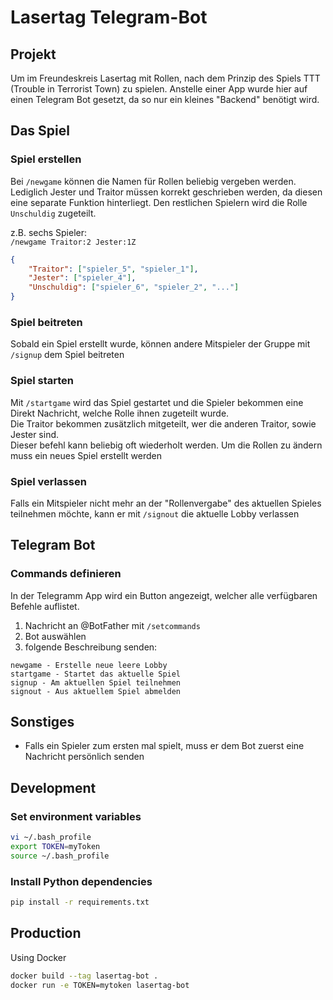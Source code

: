 # Lasertag Telegram-Bot

## Projekt
Um im Freundeskreis Lasertag mit Rollen, nach dem Prinzip des Spiels TTT (Trouble in Terrorist Town) zu spielen. Anstelle einer App wurde hier auf einen Telegram Bot gesetzt, da so nur ein kleines "Backend" benötigt wird.



## Das Spiel
### Spiel erstellen

Bei `/newgame` können die Namen für Rollen beliebig vergeben werden. 
Lediglich Jester und Traitor müssen korrekt geschrieben werden, da diesen eine
separate Funktion hinterliegt. Den restlichen Spielern wird die Rolle `Unschuldig` zugeteilt.

z.B. sechs Spieler:  
`/newgame Traitor:2 Jester:1Z` 
```JSON
{
    "Traitor": ["spieler_5", "spieler_1"],
    "Jester": ["spieler_4"],
    "Unschuldig": ["spieler_6", "spieler_2", "..."]
}
```

### Spiel beitreten
Sobald ein Spiel erstellt wurde, können andere Mitspieler der Gruppe mit `/signup` dem Spiel beitreten

### Spiel starten
Mit `/startgame` wird das Spiel gestartet und die Spieler bekommen eine Direkt Nachricht, welche Rolle ihnen zugeteilt wurde.  
Die Traitor bekommen zusätzlich mitgeteilt, wer die anderen Traitor, sowie Jester sind.  
Dieser befehl kann beliebig oft wiederholt werden. Um die Rollen zu ändern muss ein neues Spiel erstellt werden

### Spiel verlassen
Falls ein Mitspieler nicht mehr an der "Rollenvergabe" des aktuellen Spieles teilnehmen möchte, kann er mit `/signout` die aktuelle Lobby verlassen



## Telegram Bot

### Commands definieren
In der Telegramm App wird ein Button angezeigt, welcher alle verfügbaren Befehle auflistet.

1. Nachricht an @BotFather mit `/setcommands`
2. Bot auswählen
3. folgende Beschreibung senden:  
```
newgame - Erstelle neue leere Lobby
startgame - Startet das aktuelle Spiel
signup - Am aktuellen Spiel teilnehmen
signout - Aus aktuellem Spiel abmelden
```



## Sonstiges
- Falls ein Spieler zum ersten mal spielt, muss er dem Bot zuerst eine Nachricht persönlich senden


## Development
### Set environment variables
```bash
vi ~/.bash_profile
export TOKEN=myToken
source ~/.bash_profile
```

### Install Python dependencies
```bash
pip install -r requirements.txt
```

## Production
Using Docker  
```bash
docker build --tag lasertag-bot .
docker run -e TOKEN=mytoken lasertag-bot
```

